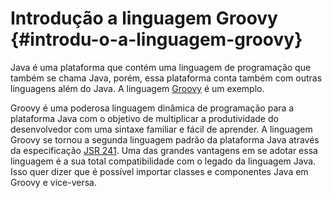 # Introdução a linguagem Groovy {#introdu-o-a-linguagem-groovy}

Java é uma plataforma que contém uma linguagem de programação que também se chama Java, porém, essa plataforma conta também com outras linguagens além do Java. A linguagem [Groovy](http://www.groovy-lang.org/) é um exemplo.

Groovy é uma poderosa linguagem dinâmica de programação para a plataforma Java com o objetivo de multiplicar a produtividade do desenvolvedor com uma sintaxe familiar e fácil de aprender. A linguagem Groovy se tornou a segunda linguagem padrão da plataforma Java através da especificação [JSR 241](https://jcp.org/en/jsr/detail?id=241). Uma das grandes vantagens em se adotar essa linguagem é a sua total compatibilidade com o legado da linguagem Java. Isso quer dizer que é possível importar classes e componentes Java em Groovy e vice-versa.